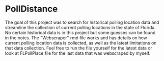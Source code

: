 # PollDistance

The goal of this project was to search for historical polling location data and streamline the collection of current polling locations in the state of Florida. No certain historical data is in this project but some guesses can be found in the notes. The "Webscraper" rmd file works and has details on how current polling location data is collected, as well as the latest limitations on that data collection. Feel free to run the file yourself for the latest data or look at FLPollPlace file for the last data that was webscraped by myself.
